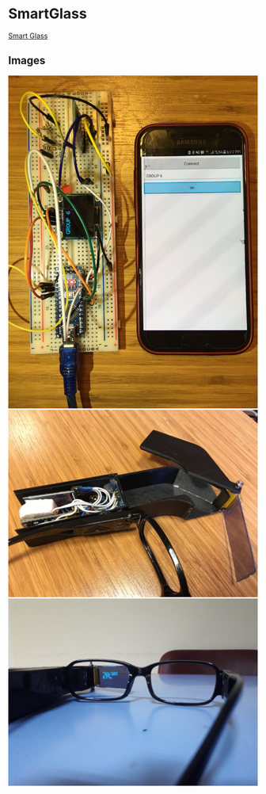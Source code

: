 # SmartGlass
[Smart Glass](https://drive.google.com/drive/folders/14ntJ9ohhttNKNvU8jBJXcNHezU-PoNjq)

## Images
![](https://github.com/Burakdemirci/SmartGlass/blob/main/IMG-20200915-WA0006.jpg)
![](https://github.com/Burakdemirci/SmartGlass/blob/main/IMG-20200915-WA0028.jpg)
![](https://github.com/Burakdemirci/SmartGlass/blob/main/IMG-20200915-WA0027.jpg)
